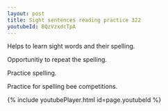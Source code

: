 ```yaml
---
layout: post
title: Sight sentences reading practice 322
youtubeId: BQzVzxdcTpA
---
```

 
 
Helps to learn sight words and their spelling.

Opportunitiy to repeat the spelling. 

Practice spelling. 
 
Practice for spelling bee competitions. 
 
{% include youtubePlayer.html id=page.youtubeId %}
 
 
